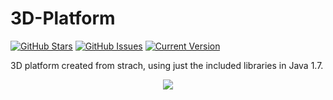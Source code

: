 # 3D-Platform

[![GitHub Stars](https://img.shields.io/github/stars/SKantar/3D-Platform-.svg)](https://github.com/SKantar/3D-Platform-/stargazers) [![GitHub Issues](https://img.shields.io/github/issues/SKantar/3D-Platform-.svg)](https://github.com/SKantar/3D-Platform-/issues) [![Current Version](https://img.shields.io/badge/version-1.0.0-green.svg)](https://github.com/SKantar/3D-Platform-)

3D platform created from strach, using just the included libraries in Java 1.7.

<p align="center">
  <a name="top" href="#"><img src="anim.gif"></a>
</p>

